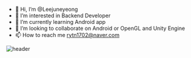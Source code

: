 - 👋 Hi, I’m @Leejuneyeong
- 👀 I’m interested in Backend Developer 
- 🌱 I’m currently learning Android app
- 💞️ I’m looking to collaborate on Android or OpenGL and Unity Engine
- 📫 How to reach me rytn1702@naver.com

![header](https://capsule-render.vercel.app/api?type=Rounded&color=auto&height=150&section=header&text=Just%20DoIt&fontSize=50&animation=fadeIn)



<!---
Leejuneyeong/Leejuneyeong is a ✨ special ✨ repository because its `README.md` (this file) appears on your GitHub profile.
You can click the Preview link to take a look at your changes.
--->
